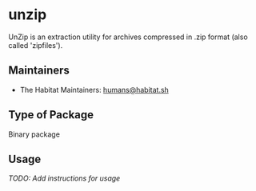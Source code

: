 # unzip

UnZip is an extraction utility for archives compressed in .zip format (also called 'zipfiles').

## Maintainers

* The Habitat Maintainers: <humans@habitat.sh>

## Type of Package

Binary package

## Usage

*TODO: Add instructions for usage*
